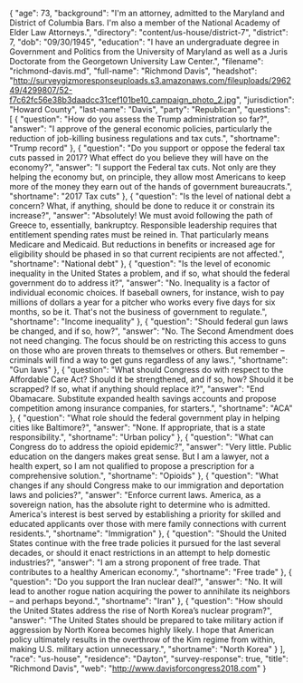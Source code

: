 {
  "age": 73,
  "background": "I'm an attorney, admitted to the Maryland and District of Columbia Bars. I'm also a member of the National Academy of Elder Law Attorneys.",
  "directory": "content/us-house/district-7",
  "district": 7,
  "dob": "09/30/1945",
  "education": "I have an undergraduate degree in Government and Politics from the University of Maryland as well as a Juris Doctorate from the Georgetown University Law Center.",
  "filename": "richmond-davis.md",
  "full-name": "Richmond Davis",
  "headshot": "http://surveygizmoresponseuploads.s3.amazonaws.com/fileuploads/296249/4299807/52-f7c62fc56e38b3daadcc31cef101be10_campaign_photo_2.jpg",
  "jurisdiction": "Howard County",
  "last-name": "Davis",
  "party": "Republican",
  "questions": [
    {
      "question": "How do you assess the Trump administration so far?",
      "answer": "I approve of the general economic policies, particularly the reduction of job-killing business regulations and tax cuts.",
      "shortname": "Trump record"
    },
    {
      "question": "Do you support or oppose the federal tax cuts passed in 2017? What effect do you believe they will have on the economy?",
      "answer": "I support the Federal tax cuts. Not only are they helping the economy but, on principle, they allow most Americans to keep more of the money they earn out of the hands of government bureaucrats.",
      "shortname": "2017 Tax cuts"
    },
    {
      "question": "Is the level of national debt a concern? What, if anything, should be done to reduce it or constrain its increase?",
      "answer": "Absolutely! We must avoid following the path of Greece to, essentially, bankruptcy. Responsible leadership requires that entitlement spending rates must be reined in. That particularly means Medicare and Medicaid. But reductions in benefits or increased age for eligibility should be phased in so that current recipients are not affected.",
      "shortname": "National debt"
    },
    {
      "question": "Is the level of economic inequality in the United States a problem, and if so, what should the federal government do to address it?",
      "answer": "No. Inequality is a factor of individual economic choices. If baseball owners, for instance, wish to pay millions of dollars a year for a pitcher who works every five days for six months, so be it. That's not the business of government to regulate.",
      "shortname": "Income inequality"
    },
    {
      "question": "Should federal gun laws be changed, and if so, how?",
      "answer": "No. The Second Amendment does not need changing. The focus should be on restricting this access to guns on those who are proven threats to themselves or others. But remember – criminals will find a way to get guns regardless of any laws.",
      "shortname": "Gun laws"
    },
    {
      "question": "What should Congress do with respect to the Affordable Care Act? Should it be strengthened, and if so, how? Should it be scrapped? If so, what if anything should replace it?",
      "answer": "End Obamacare. Substitute expanded health savings accounts and propose competition among insurance companies, for starters.",
      "shortname": "ACA"
    },
    {
      "question": "What role should the federal government play in helping cities like Baltimore?",
      "answer": "None. If appropriate, that is a state responsibility.",
      "shortname": "Urban policy"
    },
    {
      "question": "What can Congress do to address the opioid epidemic?",
      "answer": "Very little. Public education on the dangers makes great sense. But I am a lawyer, not a health expert, so I am not qualified to propose a prescription for a comprehensive solution.",
      "shortname": "Opioids"
    },
    {
      "question": "What changes if any should Congress make to our immigration and deportation laws and policies?",
      "answer": "Enforce current laws. America, as a sovereign nation, has the absolute right to determine who is admitted. America's interest is best served by establishing a priority for skilled and educated applicants over those with mere family connections with current residents.",
      "shortname": "Immigration"
    },
    {
      "question": "Should the United States continue with the free trade policies it pursued for the last several decades, or should it enact restrictions in an attempt to help domestic industries?",
      "answer": "I am a strong proponent of free trade. That contributes to a healthy American economy.",
      "shortname": "Free trade"
    },
    {
      "question": "Do you support the Iran nuclear deal?",
      "answer": "No. It will lead to another rogue nation acquiring the power to annihilate its neighbors – and perhaps beyond.",
      "shortname": "Iran"
    },
    {
      "question": "How should the United States address the rise of North Korea’s nuclear program?",
      "answer": "The United States should be prepared to take military action if aggression by North Korea becomes highly likely. I hope that American policy ultimately results in the overthrow of the Kim regime from within, making U.S. military action unnecessary.",
      "shortname": "North Korea"
    }
  ],
  "race": "us-house",
  "residence": "Dayton",
  "survey-response": true,
  "title": "Richmond Davis",
  "web": "http://www.davisforcongress2018.com"
}
